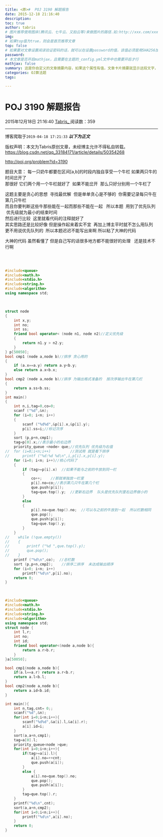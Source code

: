 ```yaml
---
title: <原>#  POJ 3190 解题报告
date: 2015-12-18 21:16:40
description:
toc: true
author: tabris
# 图片推荐使用图床(腾讯云、七牛云、又拍云等)来做图片的路径.如:http://xxx.com/xxx.jpg
img: 
# 如果top值为true，则会是首页推荐文章
top: false
# 如果要对文章设置阅读验证密码的话，就可以在设置password的值，该值必须是用SHA256加密后的密码，防止被他人识破
password: 
# 本文章是否开启mathjax，且需要在主题的_config.yml文件中也需要开启才行
mathjax: false
summary: 这是你自定义的文章摘要内容，如果这个属性有值，文章卡片摘要就显示这段文字，否则程序会自动截取文章的部分内容作为摘要
categories: OJ算法题
tags:

---
```





#  POJ 3190 解题报告

2015年12月18日 21:16:40  [ Tabris_ ](https://me.csdn.net/qq_33184171) 阅读数：359

---
 博客爬取于`2019-04-18 17:21:33`
***以下为正文***

版权声明：本文为Tabris原创文章，未经博主允许不得私自转载。
https://blog.csdn.net/qq_33184171/article/details/50354268

http://poj.org/problem?id=3190

  

题目大意： 每一只奶牛都要在区间[a,b]的时段内独自享受一个牛栏 如果两只牛的时间岔开了  
那很好 它们两个用一个牛栏就好了  如果不能岔开  那么只好分别用一个牛栏了  

这题主要是贪心的思想  寻找最优解  但是单单贪心是不够的  你需要记录每只牛在第几只牛栏  
而且你要判断这些牛那些能在一起而那些不能在一起   所以本题  用到了优先队列  优先级就为最小的结束时间  
然后进行比较  这里就看代码的注释就好了  
其实思路还是比较好像 但是操作起来着实不宜  再加上博主平时就不怎么用队列 更不用说优先队列的  所以本题迟迟不能写出来啊 所以粘了大神的代码  

大神的代码 虽然看懂了 但是自己写的话很多地方都不能很好的处理   还是技术不行啊

  


​    
​    
```cpp
#include<queue>
#include<math.h>
#include<stdio.h>
#include<string.h>
#include<algorithm>
using namespace std;
```


​    
```cpp
struct node
{
    int x,y;
    int no;
    int ss;
    friend bool operator< (node n1, node n2)//定义优先级
    {
        return n1.y > n2.y;
    }
} p[50050];
bool cmp1 (node a,node b)//排序 贪心用的
{
    if (a.x==a.y) return a.y<b.y;
    else return a.x<b.x;
}
bool cmp2 (node a,node b)//排序 为输出格式准备的  按次序输出牛在第几栏
{
    return a.ss<b.ss;
}
int main()
{
    int n,i,tag=0,co=0;
    scanf ("%d",&n);
    for (i=0; i<n; i++)
    {
        scanf ("%d%d",&p[i].x,&p[i].y);
        p[i].ss=i;//标记次序
    }
    sort (p,p+n,cmp1);
    tag=p[0].x;//表示最小的右边界
    priority_queue <node> que;//优先队列 优先级为右值
//  for (i=0;i<n;i++)         //测试用 就是看下排序
//      printf ("%d:%d %d\n",i,p[i].x,p[i].y);
    for (i=0; i<n; i++)//核心代码了 
    {
        if (tag>=p[i].x)  //如果不能与之前的牛放到同一栏
        {
            co++;    //那就单独放一栏里   
            p[i].no=co;//表示第几只牛在第几个栏
            que.push(p[i]);
            tag=que.top().y;  //更新右边界  队头是优先队列里右边界做小的
        }
        else
        {
            p[i].no=que.top().no;  //可以与之前的牛放到一起  所以栏数相同
            que.pop();
            que.push(p[i]);
            tag=que.top().y;
        }
    }
//    while (!que.empty())
//    {
//        printf ("%d ",que.top().y);
//        que.pop();
//    }
    printf ("%d\n",co);  //总栏数
    sort (p,p+n,cmp2);    //排序二排序  未达成输出顺序
    for (i=0; i<n; i++)  
        printf("%d\n",p[i].no);
    return 0;
}
```

  

  

  


​    
```cpp
#include<queue>
#include<math.h>
#include<stdio.h>
#include<string.h>
#include<algorithm>
using namespace std;
struct node {
    int l,r;
    int no;
    int id;
    friend bool operator<(node a,node b){
        return a.r>b.r;
    }
}a[50050];

bool cmp1(node a,node b){
    if(a.l==a.r) return a.r<b.r;
    return a.l<b.l;
}
bool cmp2(node a,node b){
    return a.id<b.id;
}

int main(){
    int n,tag,cnt= 0;;
    scanf("%d",&n);
    for(int i=0;i<n;i++){
        scanf("%d%d",&a[i].l,&a[i].r);
        a[i].id=i;
    }
    sort(a,a+n,cmp1);
    tag=a[0].l;
    priority_queue<node >que;
    for(int i=0;i<n;i++){
        if(tag>=a[i].l){
            a[i].no=++cnt;
            que.push(a[i]);
        }
        else {
            a[i].no=que.top().no;
            que.pop();
            que.push(a[i]);
        }
        tag=que.top().r;
    }
    printf("%d\n",cnt);
    sort(a,a+n,cmp2);
    for(int i=0;i<n;i++){
        printf("%d\n",a[i].no);
    }
    return 0;
}
```



  

